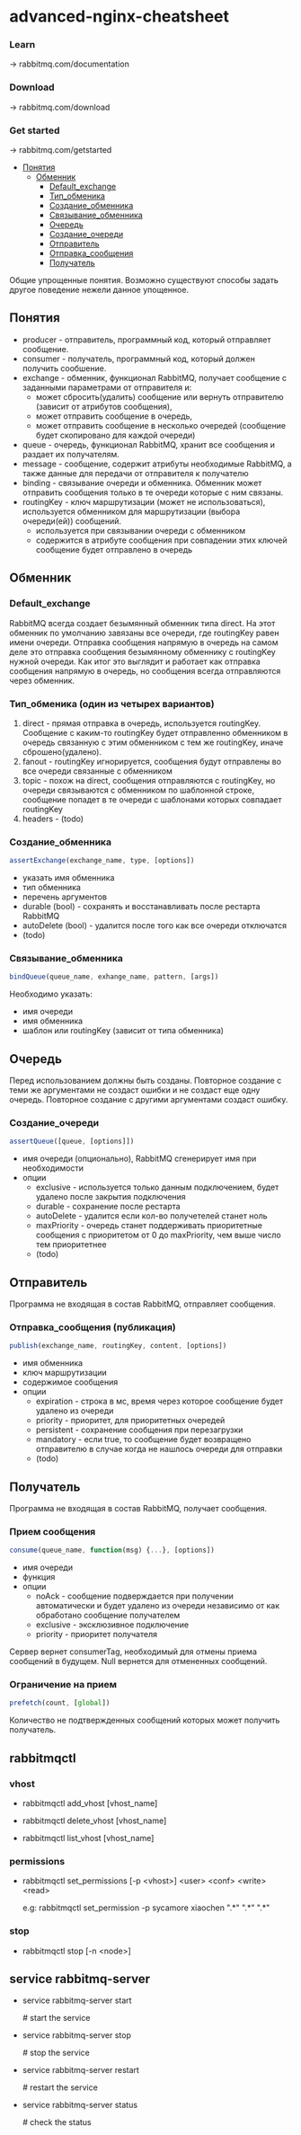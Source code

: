 # advanced-nginx-cheatsheet

### Learn
→ rabbitmq.com/documentation
### Download
→ rabbitmq.com/download
### Get started
→ rabbitmq.com/getstarted

<!-- TOC -->
- [Понятия](#Понятия)
  - [Обменник](#Обменник)
    - [Default_exchange](#Default_exchange)
    - [Тип_обменика](#Тип_обменика)
    - [Создание_обменника](#Создание_обменника)
    - [Связывание_обменника](Связывание_обменника)
    - [Очередь](#Очередь)
    - [Создание_очереди](#Создание_очереди)
    - [Отправитель](#Отправитель)
    - [Отправка_сообщения](#Отправка_сообщения)
    - [Получатель](#Получатель)
<!-- /TOC -->

Общие упрощенные понятия. Возможно существуют способы задать другое поведение нежели данное упощенное.
## Понятия
* producer - отправитель, программный код, который отправляет сообщение.
* consumer - получатель, программный код, который должен получить сообшение.
* exchange - обменник, функционал RabbitMQ, получает сообщение с заданными параметрами от отправителя и:
  * может сбросить(удалить) сообщение или вернуть отправителю (зависит от атрибутов сообщения),
  * может отправить сообщение в очередь, 
  * может отправить сообщение в несколько очередей (сообщение будет скопировано для каждой очереди)
* queue - очередь, функционал RabbitMQ, хранит все сообщения и раздает их получателям.
* message - сообщение, содержит атрибуты необходимые RabbitMQ, а также данные для передачи от отправителя к получателю
* binding - связывание очереди и обменника. Обменник может отправить сообщения только в те очереди которые с ним связаны. 
* routingKey - ключ маршрутизации (может не использоваться), используется обменником для маршрутизации (выбора очереди(ей)) сообщений.
  * используется при связывании очереди с обменником
  * содержится в атрибуте сообщения
  при совпадении этих ключей сообщение будет отправлено в очередь

## Обменник

### Default_exchange
RabbitMQ всегда создает безымянный обменник типа direct. 
На этот обменник по умолчанию завязаны все очереди, где routingKey равен имени очереди.
Отправка сообщения напрямую в очередь на самом деле это отправка сообщения безымянному обменнику с routingKey нужной очереди.
Как итог это выглядит и работает как отправка сообщения напрямую в очередь, но сообщения всегда отправляются через обменник.

### Тип_обменика (один из четырех вариантов)
  1. direct - прямая отправка в очередь, используется routingKey. Сообщение с каким-то routingKey будет отправленно обменником
  в очередь связанную с этим обменником с тем же routingKey, иначе сброшено(удалено).
  2. fanout - routingKey игнорируется, сообщения будут отправлены во все очереди связанные с обменником
  3. topic - похож на direct, сообщения отправляются с routingKey, но очереди связываются с обменником по шаблонной строке, сообщение попадет в те очереди с шаблонами которых совпадает routingKey
  4. headers - (todo)

### Создание_обменника
```javascript
assertExchange(exchange_name, type, [options])
```
 * указать имя обменника
 * тип обменника
 * перечень аргументов
  * durable (bool) - сохранять и восстанавливать после рестарта RabbitMQ
  * autoDelete (bool) - удалится после того как все очереди отключатся
  * (todo)

### Связывание_обменника
```javascript
bindQueue(queue_name, exhange_name, pattern, [args])
```
Необходимо указать:
 * имя очереди
 * имя обменника
 * шаблон или routingKey (зависит от типа обменника)

## Очередь
Перед использованием должны быть созданы. 
Повторное создание с теми же аргументами не создаст ошибки и не создаст еще одну очередь.
Повторное создание с другими аргументами создаст ошибку.

### Создание_очереди
```javascript
assertQueue([queue, [options]])
```
* имя очереди (опционально), RabbitMQ сгенерирует имя при необходимости 
* опции
  * exclusive - используется только данным подключением, будет удалено после закрытия подключения
  * durable - сохранение после рестарта
  * autoDelete - удалится если кол-во получетелей станет ноль
  * maxPriority - очередь станет поддерживать приоритетные сообщения с приоритетом от 0 до maxPriority, чем выше число тем приоритетнее
  * (todo)

## Отправитель
Программа не входящая в состав RabbitMQ, отправляет сообщения.

### Отправка_сообщения (публикация)
```javascript
publish(exchange_name, routingKey, content, [options])
```
* имя обменника
* ключ маршрутизации
* содержимое сообщения
* опции
  * expiration - строка в мс, время через которое сообщение будет удалено из очереди
  * priority - приоритет, для приоритетных очередей
  *  persistent - сохранение сообщения при перезагрузки
  *  mandatory - если true, то сообщение будет возвращено отправителю в случае когда не нашлось очереди для отправки
  *  (todo)

## Получатель
Программа не входящая в состав RabbitMQ, получает сообщения.

### Прием сообщения
```javascript
consume(queue_name, function(msg) {...}, [options])
```
* имя очереди
* функция
* опции
  * noAck - сообщение подверждается при получении автоматически и будет удалено из очереди независимо от как обработано сообщение получателем
  * exclusive - эксклюзивное подключение
  * priority - приоритет получателя

Сервер вернет consumerTag, необходимый для отмены приема сообщений в будущем. 
Null вернется для отмененных сообщений.

### Ограничение на прием
```javascript
prefetch(count, [global])
```
Количество не подтвержденных сообщений которых может получить получатель.

## rabbitmqctl

### vhost

* rabbitmqctl add_vhost [vhost_name]

* rabbitmqctl delete_vhost [vhost_name]

* rabbitmqctl list_vhost [vhost_name]

### permissions

* rabbitmqctl set_permissions [-p \<vhost\>] \<user\> \<conf\> \<write\> \<read\>

  e.g: rabbitmqctl set_permission -p sycamore xiaochen ".\*" ".\*" ".\*"

### stop

* rabbitmqctl stop [-n \<node\>]

## service rabbitmq-server

* service rabbitmq-server start

  \# start the service

* service rabbitmq-server stop

  \# stop the service

* service rabbitmq-server restart

  \# restart the service

* service rabbitmq-server status

  \# check the status
